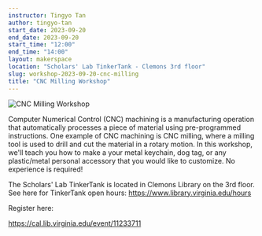```yaml
---
instructor: Tingyo Tan
author: tingyo-tan
start_date: 2023-09-20
end_date: 2023-09-20
start_time: "12:00"
end_time: "14:00"
layout: makerspace
location: "Scholars' Lab TinkerTank - Clemons 3rd floor"
slug: workshop-2023-09-20-cnc-milling
title: "CNC Milling Workshop"
---
```


![CNC Milling Workshop](/assets/post-media/workshops/othermill.jpg)

Computer Numerical Control (CNC) machining is a manufacturing operation that automatically processes a piece of material using pre-programmed instructions. One example of CNC machining is CNC milling, where a milling tool is used to drill and cut the material in a rotary motion. In this workshop, we'll teach you how to make a your metal keychain, dog tag, or any plastic/metal personal accessory that you would like to customize. No experience is required!

The Scholars' Lab TinkerTank is located in Clemons Library on the 3rd floor. See here for TinkerTank open hours: <a href="https://www.library.virginia.edu/hours">https://www.library.virginia.edu/hours</a>

Register here:

[https://cal.lib.virginia.edu/event/11233711 ](https://cal.lib.virginia.edu/event/11233711)
